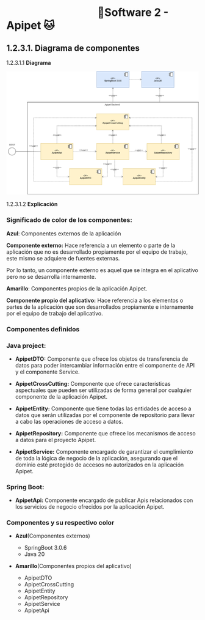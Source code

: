 #  &nbsp;&nbsp;&nbsp;&nbsp;&nbsp;&nbsp;&nbsp;&nbsp;&nbsp;&nbsp;&nbsp;&nbsp;&nbsp;&nbsp;&nbsp;&nbsp;&nbsp;&nbsp;&nbsp;&nbsp;&nbsp;&nbsp;&nbsp;&nbsp;&nbsp;&nbsp;&nbsp;&nbsp;&nbsp;&nbsp;&nbsp;&nbsp;&nbsp;&nbsp;&nbsp;&nbsp;🐶Software 2 - Apipet 🐱  #


## 1.2.3.1. Diagrama de componentes

1.2.3.1.1 **Diagrama**

![](https://github.com/MiguelRiosT/ApipetDocumentacion/blob/main/Dise%C3%B1o%20detallado/Vista%20Implementaci%C3%B3n/Diagrama%20de%20componentes/ModeloComponentesApipet.drawio.png)

1.2.3.1.2 **Explicación**

### Significado de color de los componentes: ###

**Azul**: Componentes externos de la aplicación

**Componente externo:** Hace referencia a un elemento o parte de la aplicación que no es desarrollado propiamente por el equipo de trabajo, este mismo se adquiere de fuentes externas.

Por lo tanto, un componente externo es aquel que se integra en el aplicativo pero no se desarrolla internamente.


**Amarillo**: Componentes propios de la aplicación Apipet.

**Componente propio del aplicativo:** Hace referencia a los elementos o partes de la aplicación que son desarrollados propiamente e internamente por el equipo de trabajo del aplicativo.

### Componentes definidos ###

### Java project: ### 

- **ApipetDTO:** Componente que ofrece los objetos de transferencia de datos para poder intercambiar información entre el componente de API y el componente Service.

- **ApipetCrossCutting:** Componente que ofrece características aspectuales que pueden ser utilizadas de forma general por cualquier componente de la aplicación Apipet.

- **ApipetEntity:** Componente que tiene todas las entidades de acceso a datos que serán utilizadas por el componente de repositorio para llevar a cabo las operaciones de acceso a datos.

- **ApipetRepository:** Componente que ofrece los mecanismos de acceso a datos para el proyecto Apipet.

- **ApipetService:** Componente encargado de garantizar el cumplimiento de toda la lógica de negocio de la aplicación, asegurando que el dominio esté protegido de accesos no autorizados en la aplicación Apipet.


### Spring Boot: ###

- **ApipetApi:** Componente encargado de publicar Apis relacionados con los servicios de negocio ofrecidos por la aplicación Apipet. 


### Componentes y su respectivo color ###

- **Azul**(Componentes externos)
  - SpringBoot 3.0.6
  - Java 20
  
- **Amarillo**(Componentes propios del aplicativo)

  - ApipetDTO
  - ApipetCrossCutting
  - ApipetEntity
  - ApipetRepository
  - ApipetService
  - ApipetApi
